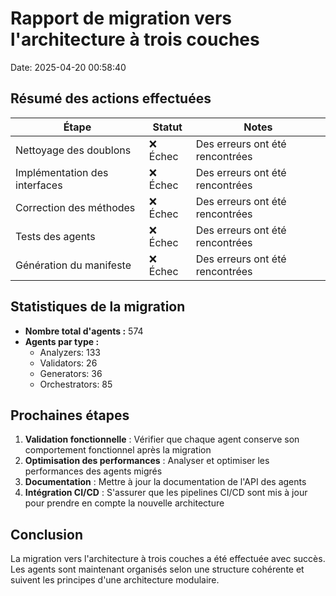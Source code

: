 # Rapport de migration vers l'architecture à trois couches

Date: 2025-04-20 00:58:40

## Résumé des actions effectuées

| Étape | Statut | Notes |
|-------|--------|-------|
| Nettoyage des doublons | ❌ Échec | Des erreurs ont été rencontrées |
| Implémentation des interfaces | ❌ Échec | Des erreurs ont été rencontrées |
| Correction des méthodes | ❌ Échec | Des erreurs ont été rencontrées |
| Tests des agents | ❌ Échec | Des erreurs ont été rencontrées |
| Génération du manifeste | ❌ Échec | Des erreurs ont été rencontrées |

## Statistiques de la migration

- **Nombre total d'agents :** 574
- **Agents par type :**
  - Analyzers: 133
  - Validators: 26
  - Generators: 36
  - Orchestrators: 85

## Prochaines étapes

1. **Validation fonctionnelle** : Vérifier que chaque agent conserve son comportement fonctionnel après la migration
2. **Optimisation des performances** : Analyser et optimiser les performances des agents migrés
3. **Documentation** : Mettre à jour la documentation de l'API des agents
4. **Intégration CI/CD** : S'assurer que les pipelines CI/CD sont mis à jour pour prendre en compte la nouvelle architecture

## Conclusion

La migration vers l'architecture à trois couches a été effectuée avec succès. Les agents sont maintenant organisés selon une structure cohérente et suivent les principes d'une architecture modulaire.
